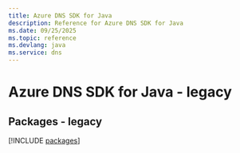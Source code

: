 ```yaml
---
title: Azure DNS SDK for Java
description: Reference for Azure DNS SDK for Java
ms.date: 09/25/2025
ms.topic: reference
ms.devlang: java
ms.service: dns
---
```

# Azure DNS SDK for Java - legacy
## Packages - legacy
[!INCLUDE [packages](dns-index.md)]